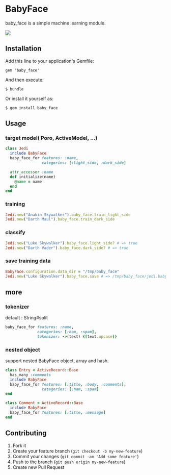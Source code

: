 # BabyFace

baby_face is a simple machine learning module.

![](http://farm3.staticflickr.com/2835/11172696593_2e98d981d0_o.jpg)

## Installation

Add this line to your application's Gemfile:

    gem 'baby_face'

And then execute:

    $ bundle

Or install it yourself as:

    $ gem install baby_face

## Usage

### target model( Poro, ActiveModel, ...)
```ruby
class Jedi
  include BabyFace
  baby_face_for features: :name,
                categories: [:light_side, :dark_side]

  attr_accessor :name
  def initialize(name)
    @name = name
  end
end
```

### training

```ruby
Jedi.new("Anakin Skywalker").baby_face.train_light_side
Jedi.new("Darth Maul").baby_face.train_dark_side
```

### classify

```ruby
Jedi.new("Luke Skywalker").baby_face.light_side? # => true
Jedi.new("Darth Vader").baby_face.dark_side? # => true
```

### save training data

```ruby
BabyFace.configuration.data_dir = "/tmp/baby_face"
Jedi.new("Luke Skywalker").baby_face.save # => /tmp/baby_face/jedi.babyface
```


## more
### tokenizer
default : String#split

```ruby
baby_face_for features: :name,
              categories: [:ham, :spam],
              tokenizer: ->(text) {[text.upcase]}

```

### nested object
support nested BabyFace object, array and hash.

```ruby
class Entry < ActiveRecord::Base
  has_many :comments
  include BabyFace
  baby_face_for features: [:title, :body, :comments],
                categories: [:ham, :spam]
end

class Comment < ActiveRecord::Base
  include BabyFace
  baby_face_for features: [:title, :message]
end
```


## Contributing

1. Fork it
2. Create your feature branch (`git checkout -b my-new-feature`)
3. Commit your changes (`git commit -am 'Add some feature'`)
4. Push to the branch (`git push origin my-new-feature`)
5. Create new Pull Request
